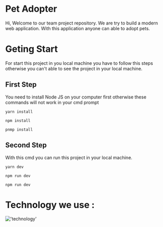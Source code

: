 # Pet Adopter

Hi, Welcome to our team project repository. We are try to build a modern web application. With this application anyone can able to adopt pets.

# Geting Start

For start this project in you local machine you have to follow this steps otherwise you can't able to see the project in your local machine.


## First Step 

You need to install Node JS on your computer first otherwise these commands will not work in your cmd prompt

``yarn install``

``npm install``

``pnmp install``

## Second Step

With this cmd you can run this project in your local machine.

``yarn dev``

``npm run dev``

``npm run dev``

# Technology we use :

!['technology'](https://skillicons.dev/icons?i=nextjs,js,mongodb,express,tailwind)